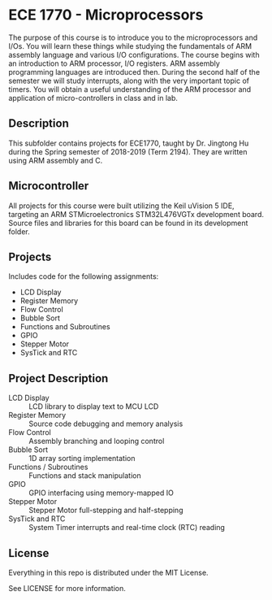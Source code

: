 # ECE 1770 - Microprocessors

The purpose of this course is to introduce you to the microprocessors and I/Os. You will learn these things while studying the fundamentals of ARM assembly language and various I/O configurations. The course begins with an introduction to ARM processor, I/O registers. ARM assembly programming languages are introduced then. During the second half of the semester we will study interrupts, along with the very important topic of timers. You will obtain a useful understanding of the ARM processor and application of micro-controllers in class and in lab.

## Description

This subfolder contains projects for ECE1770, taught by Dr. Jingtong Hu during the Spring semester of 2018-2019 (Term 2194). They are written using ARM assembly and C.

## Microcontroller

All projects for this course were built utilizing the Keil uVision 5 IDE, targeting an ARM STMicroelectronics STM32L476VGTx development board. Source files and libraries for this board can be found in its development folder.


## Projects

Includes code for the following assignments:
  - LCD Display
  - Register Memory
  - Flow Control
  - Bubble Sort
  - Functions and Subroutines
  - GPIO
  - Stepper Motor
  - SysTick and RTC

## Project Description

<dl>
  <dt>LCD Display</dt>
  <dd>LCD library to display text to MCU LCD</dd>
  <dt>Register Memory</dt>
  <dd>Source code debugging and memory analysis</dd>
  <dt>Flow Control</dt>
  <dd>Assembly branching and looping control</dd>
  <dt>Bubble Sort</dt>
  <dd>1D array sorting implementation</dd>
  <dt>Functions / Subroutines</dt>
  <dd>Functions and stack manipulation</dd>
  <dt>GPIO</dt>
  <dd>GPIO interfacing using memory-mapped IO</dd>
  <dt>Stepper Motor</dt>
  <dd>Stepper Motor full-stepping and half-stepping</dd>
  <dt>SysTick and RTC</dt>
  <dd>System Timer interrupts and real-time clock (RTC) reading</dd>
</dl>

## License

Everything in this repo is distributed under the MIT License.

See LICENSE for more information.
